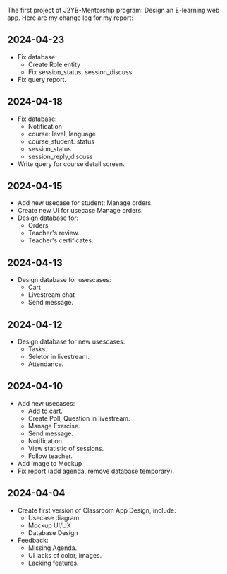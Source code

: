The first project of J2YB-Mentorship program: Design an E-learning web app. Here are my change log for my report:

## 2024-04-23

* Fix database:
    * Create Role entity
    * Fix session_status, session_discuss.
* Fix query report.

## 2024-04-18

* Fix database:
    * Notification
    * course: level, language
    * course_student: status
    * session_status
    * session_reply_discuss
* Write query for course detail screen.

## 2024-04-15

* Add new usecase for student: Manage orders.
* Create new UI for usecase Manage orders.
* Design database for:
    * Orders
    * Teacher's review.
    * Teacher's certificates.

## 2024-04-13

* Design database for usescases:
    * Cart
    * Livestream chat
    * Send message.

## 2024-04-12

* Design database for new usescases:
    * Tasks.
    * Seletor in livestream.
    * Attendance.


## 2024-04-10

* Add new usecases:
    * Add to cart.
    * Create Poll, Question in livestream.
    * Manage Exercise.
    * Send message.
    * Notification.
    * View statistic of sessions.
    * Follow teacher.
* Add image to Mockup
* Fix report (add agenda, remove database temporary).

## 2024-04-04

* Create first version of Classroom App Design, include:
    * Usecase diagram
    * Mockup UI/UX
    * Database Design
* Feedback:
    * Missing Agenda.
    * UI lacks of color, images.
    * Lacking features.

